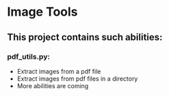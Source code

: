 # Image Tools  
## This project contains such abilities:  
### pdf_utils.py:  
* Extract images from a pdf file
* Extract images from pdf files in a directory
* More abilities are coming